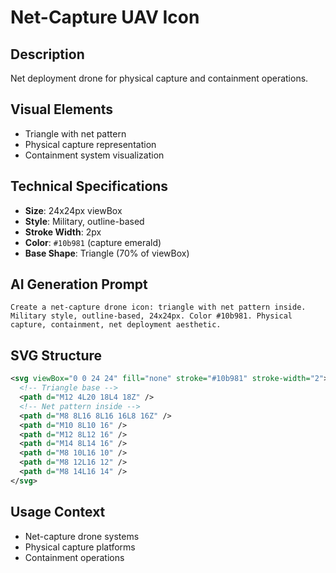 # Net-Capture UAV Icon

## Description

Net deployment drone for physical capture and containment operations.

## Visual Elements

- Triangle with net pattern
- Physical capture representation
- Containment system visualization

## Technical Specifications

- **Size**: 24x24px viewBox
- **Style**: Military, outline-based
- **Stroke Width**: 2px
- **Color**: `#10b981` (capture emerald)
- **Base Shape**: Triangle (70% of viewBox)

## AI Generation Prompt

```
Create a net-capture drone icon: triangle with net pattern inside. Military style, outline-based, 24x24px. Color #10b981. Physical capture, containment, net deployment aesthetic.
```

## SVG Structure

```svg
<svg viewBox="0 0 24 24" fill="none" stroke="#10b981" stroke-width="2">
  <!-- Triangle base -->
  <path d="M12 4L20 18L4 18Z" />
  <!-- Net pattern inside -->
  <path d="M8 8L16 8L16 16L8 16Z" />
  <path d="M10 8L10 16" />
  <path d="M12 8L12 16" />
  <path d="M14 8L14 16" />
  <path d="M8 10L16 10" />
  <path d="M8 12L16 12" />
  <path d="M8 14L16 14" />
</svg>
```

## Usage Context

- Net-capture drone systems
- Physical capture platforms
- Containment operations
